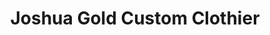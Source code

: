---
title: "Joshua Gold Custom Clothier"
url: /royal-oak/joshua-gold-custom-clothier/
shop: Kleidung
---